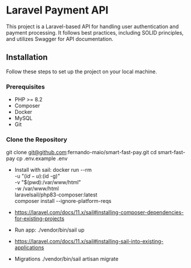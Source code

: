 # Laravel Payment API

This project is a Laravel-based API for handling user authentication and payment processing. It follows best practices, including SOLID principles, and utilizes Swagger for API documentation.

## Installation

Follow these steps to set up the project on your local machine.

### Prerequisites

- PHP >= 8.2
- Composer
- Docker
- MySQL
- Git

### Clone the Repository

git clone git@github.com:fernando-maio/smart-fast-pay.git
cd smart-fast-pay
cp .env.example .env

- Install with sail:
docker run --rm \
    -u "$(id -u):$(id -g)" \
    -v "$(pwd):/var/www/html" \
    -w /var/www/html \
    laravelsail/php83-composer:latest \
    composer install --ignore-platform-reqs

- https://laravel.com/docs/11.x/sail#installing-composer-dependencies-for-existing-projects

- Run app:
./vendor/bin/sail up

- https://laravel.com/docs/11.x/sail#installing-sail-into-existing-applications

- Migrations
./vendor/bin/sail artisan migrate

